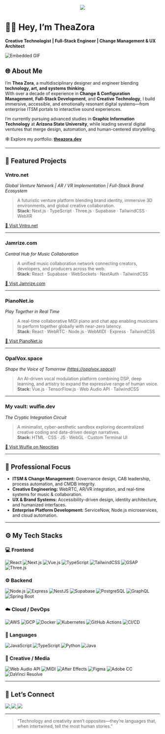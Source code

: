 <p align="center">
  <img src="https://img.shields.io/badge/Made%20with%20%E2%99%A5%EF%B8%8F%20by-TheaZora-ff69b4">
</p>

# 👋🏽 Hey, I’m TheaZora  
**Creative Technologist | Full-Stack Engineer | Change Management & UX Architect**

![Embedded GIF](https://i.imgur.com/3egP6Cj.gif)

## 🌐 About Me

I’m **Thea Zora**, a multidisciplinary designer and engineer blending **technology, art, and systems thinking**.  
With over a decade of experience in **Change & Configuration Management**, **Full-Stack Development**, and **Creative Technology**, I build immersive, accessible, and emotionally resonant digital systems—from enterprise ITSM portals to interactive sound experiences.

I’m currently pursuing advanced studies in **Graphic Information Technology** at **Arizona State University**, while leading several digital ventures that merge design, automation, and human-centered storytelling.

🕸️ Explore my portfolio: **[theazora.dev](https://theazora.dev)**

---

## 🚀 Featured Projects

### **Vntro.net**  
*Global Venture Network | AR / VR Implementation | Full-Stack Brand Ecosystem*  
> A futuristic venture platform blending brand identity, immersive 3D environments, and global creative collaboration.  
> **Stack:** Next.js · TypeScript · Three.js · Supabase · TailwindCSS · WebXR  

[🔗 Visit Vntro.net](https://vntro.net)

---

### **Jamrize.com**  
*Central Hub for Music Collaboration*  
> A unified music collaboration network connecting creators, developers, and producers across the web.  
> **Stack:** React · Supabase · WebSockets · NextAuth · TailwindCSS  

[🔗 Visit Jamrize.com](https://jamrize.com)

---

### **PianoNet.io**  
*Play Together in Real Time*  
> A real-time collaborative MIDI piano and chat app enabling musicians to perform together globally with near-zero latency.  
> **Stack:** React · WebRTC · Node.js · WebMIDI · Express · TailwindCSS  

[🔗 Visit PianoNet.io](https://pianonet.io)

---

### **OpalVox.space**  
*Shape the Voice of Tomorrow (https://opalvox.space))*  
> An AI-driven vocal modulation platform combining DSP, deep learning, and artistry to expand the expressive range of human voice.  
> **Stack:** Vue.js · TensorFlow.js · Web Audio API · TailwindCSS  

---

### **My vault: wulfie.dev**  
*The Cryptic Integration Circuit*  
> A minimalist, cyber-aesthetic sandbox exploring decentralized creative coding and data-driven design narratives.  
> **Stack:** HTML · CSS · JS · WebGL · Custom Terminal UI  

[🔗 Visit Wulfie on Neocities](https://wulfie.neocities.org)

---

## 🧠 Professional Focus

- **ITSM & Change Management:** Governance design, CAB leadership, process automation, and CMDB integrity.  
- **Creative Engineering:** WebRTC, AR/VR integration, and real-time systems for music & collaboration.  
- **UX & Brand Systems:** Accessibility-driven design, identity architecture, and humanized interfaces.  
- **Enterprise Platform Development:** ServiceNow, Node.js microservices, and cloud automation.

---

## ⚙️ My Tech Stacks

### 💻 Frontend  
![React](https://img.shields.io/badge/React-45b8d8?style=flat-square&logo=react&logoColor=white)
![Next.js](https://img.shields.io/badge/Next.js-000000?style=flat-square&logo=nextdotjs&logoColor=white)
![Vue.js](https://img.shields.io/badge/Vue.js-4FC08D?style=flat-square&logo=vue.js&logoColor=white)
![TypeScript](https://img.shields.io/badge/TypeScript-3178C6?style=flat-square&logo=typescript&logoColor=white)
![TailwindCSS](https://img.shields.io/badge/TailwindCSS-38B2AC?style=flat-square&logo=tailwind-css&logoColor=white)
![GSAP](https://img.shields.io/badge/GSAP-88CE02?style=flat-square&logo=greensock&logoColor=white)
![Three.js](https://img.shields.io/badge/Three.js-000000?style=flat-square&logo=three.js&logoColor=white)

### ⚙️ Backend  
![Node.js](https://img.shields.io/badge/Node.js-43853d?style=flat-square&logo=node.js&logoColor=white)
![Express](https://img.shields.io/badge/Express-000000?style=flat-square&logo=express&logoColor=white)
![NestJS](https://img.shields.io/badge/NestJS-ea2845?style=flat-square&logo=nestjs&logoColor=white)
![Supabase](https://img.shields.io/badge/Supabase-3ECF8E?style=flat-square&logo=supabase&logoColor=white)
![PostgreSQL](https://img.shields.io/badge/PostgreSQL-336791?style=flat-square&logo=postgresql&logoColor=white)
![GraphQL](https://img.shields.io/badge/GraphQL-E10098?style=flat-square&logo=graphql&logoColor=white)
![Spring Boot](https://img.shields.io/badge/Spring%20Boot-6DB33F?style=flat-square&logo=spring-boot&logoColor=white)

### ☁️ Cloud / DevOps  
![AWS](https://img.shields.io/badge/AWS-232F3E?style=flat-square&logo=amazon-aws&logoColor=white)
![GCP](https://img.shields.io/badge/GCP-4285F4?style=flat-square&logo=google-cloud&logoColor=white)
![Docker](https://img.shields.io/badge/Docker-2496ED?style=flat-square&logo=docker&logoColor=white)
![Kubernetes](https://img.shields.io/badge/Kubernetes-326CE5?style=flat-square&logo=kubernetes&logoColor=white)
![GitHub Actions](https://img.shields.io/badge/GitHub%20Actions-2088FF?style=flat-square&logo=github-actions&logoColor=white)
![CI/CD](https://img.shields.io/badge/CI%2FCD-555555?style=flat-square&logo=github&logoColor=white)

### 🧩 Languages  
![JavaScript](https://img.shields.io/badge/JavaScript-F7DF1E?style=flat-square&logo=javascript&logoColor=black)
![TypeScript](https://img.shields.io/badge/TypeScript-3178C6?style=flat-square&logo=typescript&logoColor=white)
![Python](https://img.shields.io/badge/Python-3776AB?style=flat-square&logo=python&logoColor=white)
![Java](https://img.shields.io/badge/Java-007396?style=flat-square&logo=openjdk&logoColor=white)

### 🎨 Creative / Media  
![Web Audio API](https://img.shields.io/badge/Web%20Audio%20API-FF4088?style=flat-square&logo=webkit&logoColor=white)
![MIDI](https://img.shields.io/badge/MIDI-000000?style=flat-square&logo=applemusic&logoColor=white)
![After Effects](https://img.shields.io/badge/After%20Effects-9999FF?style=flat-square&logo=adobeaftereffects&logoColor=white)
![Figma](https://img.shields.io/badge/Figma-F24E1E?style=flat-square&logo=figma&logoColor=white)
![Adobe CC](https://img.shields.io/badge/Adobe%20CC-FF0000?style=flat-square&logo=adobecreativecloud&logoColor=white)
![DaVinci Resolve](https://img.shields.io/badge/DaVinci%20Resolve-233A51?style=flat-square&logo=davinciresolve&logoColor=white)


---

## 💬 Let’s Connect

<p align="left">
  <a href="https://discord.com/users/lawulf" target="_blank">
    <img src="https://img.shields.io/badge/Discord-@lawulf-7289DA?style=flat-square&logo=discord&logoColor=white" />
  </a>
  <a href="https://www.linkedin.com/in/tbalzora/" target="_blank">
    <img src="https://img.shields.io/badge/LinkedIn-@tbalzora-0077B5?style=flat-square&logo=linkedin" />
  </a>
  <a href="https://theazora.dev" target="_blank">
    <img src="https://img.shields.io/badge/Portfolio-theazora.dev-ff69b4?style=flat-square&logo=vercel&logoColor=white" />
  </a>
</p>

---

> “Technology and creativity aren’t opposites—they’re languages that, when intertwined, tell the most human stories.”
